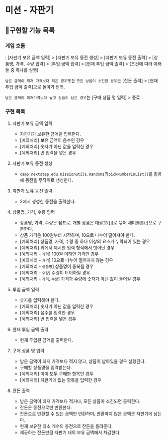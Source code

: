 # 미션 - 자판기

## **📃구현할 기능 목록**

### 게임 흐름

: [자판기 보유 금액 입력] > [자판기 보유 동전 생성] > [자판기 보유 동전 출력] > [상품명, 가격, 수량 입력] > [투입 금액 입력] > [현재 투입 금액 출력] > (조건에 따라 아래 둘 중 하나를
실행)

`남은 금액이 최저 가격보다 적은 경우`또는 `모든 상품이 소진된 경우`는 [잔돈 출력] > [현재 투입 금액 출력]으로 돌아가 반복.

`남은 금액이 최저가격보다 높고 상품이 남은 경우`는 [구매 상품 명 입력] > 종료

### 구현 목록

1. 자판기 보유 금액 입력
    - 자판기가 보유한 금액을 입력한다.
    - [예외처리] 보유 금액이 음수인 경우
    - [예외처리] 숫자가 아닌 값을 입력한 경우
    - [예외처리] 빈 입력을 넣은 경우


2. 자판기 보유 동전 생성
    - `camp.nextstep.edu.missionutils.Randoms`의`pickNumberInList()`를 활용해 동전을 무작위로 생성한다.


3. 자판기 보유 동전 출력
    - 2에서 생성한 동전을 출력한다.


4. 상품명, 가격, 수량 입력
    - 상품명, 가격, 수량은 쉼표로, 개별 상품은 대괄호([])로 묶어 세미콜론(;)으로 구분한다.
    - 상품 가격은 100원부터 시작하며, 10으로 나누어 떨어져야 한다.
    - [예외처리] 상품명, 가격, 수량 중 하나 이상의 요소가 누락되어 있는 경우
    - [예외처리] 위에서 제시한 입력 형식에서 벗어난 경우
    - [예외처리 - `가격`] 100원 이하인 가격인 경우
    - [예외처리 - `가격`] 10으로 나누어 떨어지지 않는 경우
    - [예외처리 - `상품명`] 상품명이 중복될 경우
    - [예외처리 - `수량`] 수량이 0 이하일 경우
    - [예외처리 - `가격`, `수량`] 가격과 수량에 숫자가 아닌 값이 들어갈 경우


5. 투입 금액 입력
    - 숫자를 입력해야 한다.
    - [예외처리] 숫자가 아닌 값을 입력한 경우
    - [예외처리] 음수를 입력한 경우
    - [예외처리] 빈 입력을 넣은 경우


6. 현재 투입 금액 출력
    - 현재 투입된 금액을 출력한다.


7. 구매 상품 명 입력
    - 남은 금액이 최저 가격보다 적지 않고, 상품이 남아있을 경우 실행된다.
    - 구매할 상품명을 입력받는다.
    - [예외처리] 이미 모두 구매한 항목인 경우
    - [예외처리] 자판기에 없는 항목을 입력한 경우


8. 잔돈 출력
    - 남은 금액이 최저 가격보다 적거나, 모든 상품이 소진되면 출력한다.
    - 잔돈은 동전으로만 반환한다.
    - 잔돈으로 반환할 수 있는 금액만 반환하며, 반환하지 않은 금액은 자판기에 남는다.
    - 현재 보유한 최소 개수의 동전으로 잔돈을 돌려준다.
    - 제공하는 잔돈만큼 자판기 내의 보유 금액에서 차감한다.